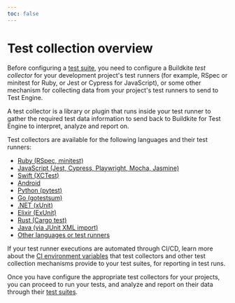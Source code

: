 ```yaml
---
toc: false
---
```


# Test collection overview

Before configuring a [test suite](/docs/test-engine/test-suites), you need to configure a Buildkite _test collector_ for your development project's test runners (for example, RSpec or minitest for Ruby, or Jest or Cypress for JavaScript), or some other mechanism for collecting data from your project's test runners to send to Test Engine.

A test collector is a library or plugin that runs inside your test runner to gather the required test data information to send back to Buildkite for Test Engine to interpret, analyze and report on.

Test collectors are available for the following languages and their test runners:

- [Ruby (RSpec, minitest)](/docs/test-engine/ruby-collectors)
- [JavaScript (Jest, Cypress, Playwright, Mocha, Jasmine)](/docs/test-engine/javascript-collectors)
- [Swift (XCTest)](/docs/test-engine/swift-collectors)
- [Android](/docs/test-engine/android-collectors)
- [Python (pytest)](/docs/test-engine/python-collectors)
- [Go (gotestsum)](/docs/test-engine/golang-collectors)
- [.NET (xUnit)](/docs/test-engine/dotnet-collectors)
- [Elixir (ExUnit)](/docs/test-engine/elixir-collectors)
- [Rust (Cargo test)](/docs/test-engine/rust-collectors)
- [Java (via JUnit XML import)](/docs/test-engine/importing-junit-xml)
- [Other languages or test runners](/docs/test-engine/other-collectors)

If your test runner executions are automated through CI/CD, learn more about the [CI environment variables](/docs/test-engine/ci-environments) that test collectors and other test collection mechanisms provide to your test suites, for reporting in test runs.

Once you have configure the appropriate test collectors for your projects, you can proceed to run your tests, and analyze and report on their data through their [test suites](/docs/test-engine/test-suites).
